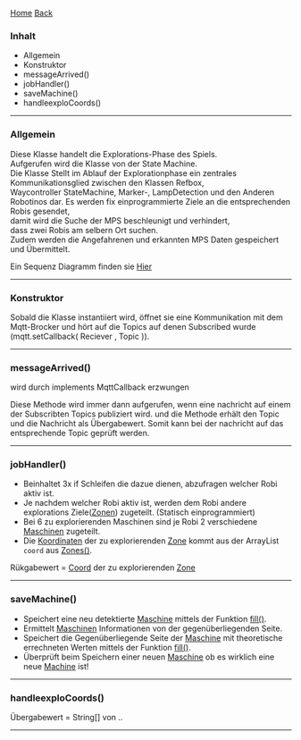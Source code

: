 [Home](home) [Back](WikiSolidus)

### Inhalt ###
- Allgemein
- Konstruktor
- messageArrived()
- jobHandler()
- saveMachine()
- handleexploCoords()


----------
### Allgemein ###

Diese Klasse handelt die Explorations-Phase des Spiels.  
Aufgerufen wird die Klasse von der State Machine.  
Die Klasse Stellt im Ablauf der Explorationphase ein zentrales Kommunikationsglied zwischen den Klassen Refbox,  
Waycontroller StateMachine, Marker-, LampDetection und den Anderen Robotinos dar.
Es werden fix einprogrammierte Ziele an die entsprechenden Robis gesendet,  
damit wird die Suche der MPS beschleunigt und verhindert,  
dass zwei Robis am selbern Ort suchen.    
Zudem werden die Angefahrenen und erkannten MPS Daten gespeichert und Übermittelt. 

Ein Sequenz Diagramm finden sie  [Hier](ExploCommunication)
 
----------


### Konstruktor ###
Sobald die Klasse instantiiert wird, öffnet sie eine Kommunikation mit dem Mqtt-Brocker und hört auf die Topics auf denen Subscribed wurde (mqtt.setCallback( Reciever , Topic )).


----------


### messageArrived() ###
wird durch implements MqttCallback erzwungen

Diese Methode wird immer dann aufgerufen, wenn eine nachricht auf einem der Subscribten Topics publiziert wird. und die Methode erhält den Topic und die Nachricht als Übergabewert. Somit kann bei der nachricht auf das entsprechende Topic geprüft werden.  



----------

### jobHandler() ###

- Beinhaltet 3x if Schleifen die dazue dienen, abzufragen welcher Robi aktiv ist.   
- Je nachdem welcher Robi aktiv ist, werden dem Robi andere explorations Ziele([Zonen](Zones)) zugeteilt. (Statisch einprogrammiert)    
- Bei 6 zu explorierenden Maschinen sind je Robi 2 verschiedene [Maschinen](Machine) zugeteilt.  
- Die [Koordinaten](Coord) der zu explorierenden [Zone](Zones) kommt aus der ArrayList `coord` aus [Zones()](Zones).  

Rükgabewert = [Coord](Coord) der zu explorierenden [Zone](Zones)   

----------

### saveMachine() ###

- Speichert eine neu detektierte [Maschine](Machine) mittels der Funktion [fill()](Machine).     
- Ermittelt [Maschinen](Machine) Informationen von der gegenüberliegenden Seite.   
- Speichert die Gegenüberliegende Seite der [Maschine](Machine) mit theoretische errechneten Werten mittels der Funktion [fill()](Machine).   
- Überprüft beim Speichern einer neuen [Maschine](Machine) ob es wirklich eine neue [Machine](Machine) ist!

----------
### handleexploCoords() ###


Übergabewert = String[] von ..


----------